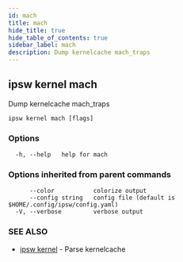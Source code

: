 ```yaml
---
id: mach
title: mach
hide_title: true
hide_table_of_contents: true
sidebar_label: mach
description: Dump kernelcache mach_traps
---
```

## ipsw kernel mach

Dump kernelcache mach_traps

```
ipsw kernel mach [flags]
```

### Options

```
  -h, --help   help for mach
```

### Options inherited from parent commands

```
      --color           colorize output
      --config string   config file (default is $HOME/.config/ipsw/config.yaml)
  -V, --verbose         verbose output
```

### SEE ALSO

* [ipsw kernel](/docs/cli/ipsw/kernel)	 - Parse kernelcache

